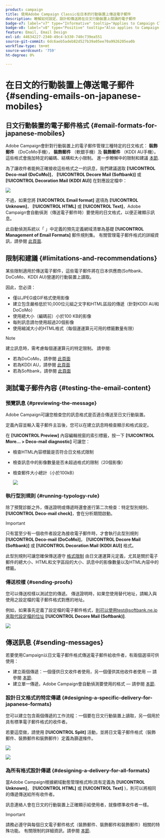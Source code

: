 ```yaml
---
product: campaign
title: 使用Adobe Campaign Classic在日本的行動裝置上傳送電子郵件
description: 瞭解如何設定、設計和傳送將在日文行動裝置上閱讀的電子郵件
badge-v7: label="v7" type="Informative" tooltip="Applies to Campaign Classic v7"
badge-v8: label="v8" type="Positive" tooltip="Also applies to Campaign v8"
feature: Email, Email Design
exl-id: 44634227-2340-49c4-b330-740c739ea551
source-git-commit: 6dc6aeb5adeb82d527b39a05ee70a9926205ea0b
workflow-type: tm+mt
source-wordcount: '759'
ht-degree: 0%

---
```


# 在日文的行動裝置上傳送電子郵件 {#sending-emails-on-japanese-mobiles}



## 日文行動裝置的電子郵件格式 {#email-formats-for-japanese-mobiles}

Adobe Campaign會針對行動裝置上的電子郵件管理三種特定的日文格式： **裝飾郵件** （DoCoMo手機）， **裝飾郵件** （軟銀手機）及 **裝飾郵件** （KDDI AU手機）。 這些格式會施加特定的編碼、結構和大小限制。 進一步瞭解中的限制和建議 [本節](#limitations-and-recommendations).

為了讓收件者能夠正確接收這些格式之一的訊息，我們建議選取 **[!UICONTROL Deco-mail (DoCoMo)]**， **[!UICONTROL Decore Mail (Softbank)]** 或 **[!UICONTROL Decoration Mail (KDDI AU)]** 在對應設定檔中：

![](assets/deco-mail_03.png)

不過，如果您將 **[!UICONTROL Email format]** 選項為 **[!UICONTROL Unknown]**， **[!UICONTROL HTML]** 或 **[!UICONTROL Text]**，Adobe Campaign會自動偵測（傳送電子郵件時）要使用的日文格式，以便正確顯示訊息。

此自動偵測系統以「 」中定義的預先定義網域清單為基礎 **[!UICONTROL Management of Email Formats]** 郵件規則集。 有關管理電子郵件格式的詳細資訊，請參閱 [此頁面](../../installation/using/email-deliverability.md#managing-email-formats).

## 限制和建議 {#limitations-and-recommendations}

某些限制適用於傳送電子郵件，這些電子郵件將在日本供應商(Softbank、DoCoMo、KDDI AU)營運的行動裝置上讀取。

因此，您必須：

* 僅以JPEG或GIF格式使用影像
* 建立包含嚴格低於10,000位元組之文字和HTML區段的傳遞（針對KDDI AU和DoCoMo）
* 使用總大小（編碼前）小於100 KB的影像
* 每則訊息請勿使用超過20個影像
* 使用縮減大小的HTML格式（每個運運算元可用的標籤數量有限）

>[!NOTE]
>
>建立訊息時，需考慮每個運運算元的特定限制。 請參閱:
>
>* 若為DoCoMo，請參閱 [此頁面](https://www.nttdocomo.co.jp/service/developer/make/content/deco_mail/index.html)
>* 若為KDDI AU，請參閱 [此頁面](https://www.au.com/ezfactory/tec/spec/decorations/template.html)
>* 若為Softbank，請參閱 [此頁面](https://www.support.softbankmobile.co.jp/partner/home_tech3/index.cfm)


## 測試電子郵件內容 {#testing-the-email-content}

### 預覽訊息 {#previewing-the-message}

Adobe Campaign可讓您檢查您的訊息格式是否適合傳送至日文行動裝置。

定義內容並輸入電子郵件主旨後，您可以在建立訊息時檢查顯示和格式設定。

在 **[!UICONTROL Preview]** 內容編輯視窗的索引標籤，按一下 **[!UICONTROL More... > Deco-mail diagnostic]** 可讓您：

* 檢查HTML內容標籤是否符合日文格式限制
* 檢查訊息中的影像數量是否未超過格式的限制（20個影像）
* 檢查郵件大小總計（小於100kB）

   ![](assets/deco-mail_06.png)

### 執行型別規則 {#running-typology-rule}

除了預覽診斷之外，傳送證明或傳遞時還會進行第二次檢查：特定型別規則、 **[!UICONTROL Deco-mail check]**，會在分析期間啟動。

>[!IMPORTANT]
>
>只有當至少有一個收件者設定為接收電子郵件時，才會執行此型別規則 **[!UICONTROL Deco-mail (DoCoMo)]**， **[!UICONTROL Decore Mail (Softbank)]** 或 **[!UICONTROL Decoration Mail (KDDI AU)]** 格式。

此型別規則可讓您確保傳送遵守 [格式限制](#limitations-and-recommendations) 由日文運運算元定義，尤其是關於電子郵件的總大小、HTML和文字區段的大小、訊息中的影像數量以及HTML內容中的標籤。

### 傳送校樣 {#sending-proofs}

您可以傳送校樣以測試您的傳遞。 傳送證明時，如果您使用替代地址，請輸入與使用之設定檔的電子郵件格式對應的地址。

例如，如果事先定義了設定檔的電子郵件格式，則可以使用test@softbank.ne.jp來取代設定檔的位址 **[!UICONTROL Decore Mail (Softbank)]**.

![](assets/deco-mail_05.png)

## 傳送訊息 {#sending-messages}

若要使用Campaign以日文電子郵件格式傳送電子郵件給收件者，有兩個選項可供使用：

* 建立兩個傳遞：一個僅供日文收件者使用，另一個僅供其他收件者使用 — 請參閱 [本節](#designing-a-specific-delivery-for-japanese-formats).
* 建立單一傳遞，Adobe Campaign會自動偵測要使用的格式 — 請參閱 [本節](#designing-a-delivery-for-all-formats).

### 設計日文格式的特定傳遞 {#designing-a-specific-delivery-for-japanese-formats}

您可以建立包含兩個傳遞的工作流程：一個要在日文行動裝置上讀取，另一個用於具有標準電子郵件格式的收件者。

若要這麼做，請使用 **[!UICONTROL Split]** 活動，並將日文電子郵件格式（裝飾郵件、裝飾郵件和裝飾郵件）定義為篩選條件。

![](assets/deco-mail_08.png)

![](assets/deco-mail_07.png)

### 為所有格式設計傳遞 {#designing-a-delivery-for-all-formats}

當Adobe Campaign根據網域動態管理格式時(具有定義為 **[!UICONTROL Unknown]**， **[!UICONTROL HTML]** 或 **[!UICONTROL Text]** )，則可以將相同的傳遞傳送給所有收件者。

訊息連絡人會在日文的行動裝置上正確顯示給使用者，就像標準收件者一樣。

>[!IMPORTANT]
>
>請務必遵守與每個日文電子郵件格式（裝飾郵件、裝飾郵件和裝飾郵件）相關的特殊功能。 有關限制的詳細資訊，請參閱 [本節](#limitations-and-recommendations).
